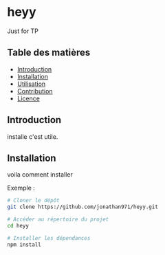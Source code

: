 # heyy
Just for TP

## Table des matières

- [Introduction](#introduction)
- [Installation](#installation)
- [Utilisation](#utilisation)
- [Contribution](#contribution)
- [Licence](#licence)

## Introduction

installe c'est utile.

## Installation

voila comment installer

Exemple :

```bash
# Cloner le dépôt
git clone https://github.com/jonathan971/heyy.git

# Accéder au répertoire du projet
cd heyy

# Installer les dépendances
npm install
